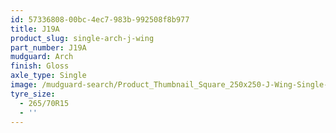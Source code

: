 ```yaml
---
id: 57336808-00bc-4ec7-983b-992508f8b977
title: J19A
product_slug: single-arch-j-wing
part_number: J19A
mudguard: Arch
finish: Gloss
axle_type: Single
image: /mudguard-search/Product_Thumbnail_Square_250x250-J-Wing-Single-Arch.jpg
tyre_size:
  - 265/70R15
  - ''
---
```

